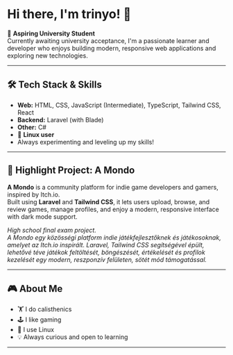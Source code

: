# Hi there, I'm trinyo! 👋

🌱 **Aspiring University Student**  
Currently awaiting university acceptance, I'm a passionate learner and developer who enjoys building modern, responsive web applications and exploring new technologies.

---

## 🛠️ Tech Stack & Skills

- **Web:** HTML, CSS, JavaScript (Intermediate), TypeScript, Tailwind CSS, React
- **Backend:** Laravel (with Blade)
- **Other:** C#
- 🐧 **Linux user**
- Always experimenting and leveling up my skills!

---

## 🚀 Highlight Project: A Mondo

**A Mondo** is a community platform for indie game developers and gamers, inspired by Itch.io.  
Built using **Laravel** and **Tailwind CSS**, it lets users upload, browse, and review games, manage profiles, and enjoy a modern, responsive interface with dark mode support.

*High school final exam project.*  
*A Mondo egy közösségi platform indie játékfejlesztőknek és játékosoknak, amelyet az Itch.io inspirált. Laravel, Tailwind CSS segítségével épült, lehetővé téve játékok feltöltését, böngészését, értékelését és profilok kezelését egy modern, reszponzív felületen, sötét mód támogatással.*

---

## 🎮 About Me

- 🏋️ I do calisthenics
- 🕹️ I like gaming
- 🐧 I use Linux
- 💡 Always curious and open to learning

---
